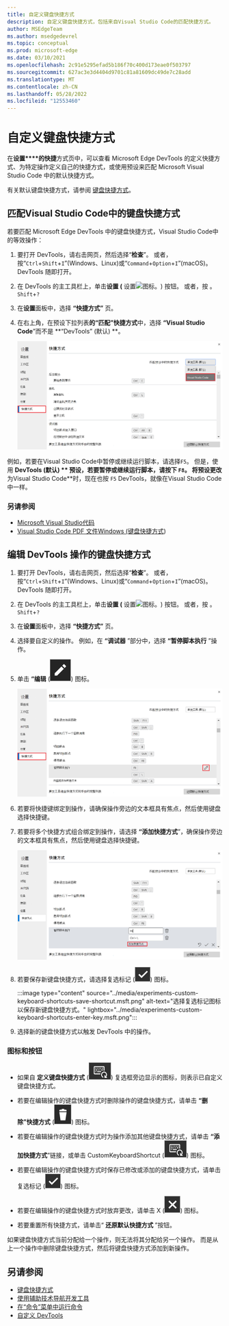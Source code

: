 ```yaml
---
title: 自定义键盘快捷方式
description: 自定义键盘快捷方式，包括来自Visual Studio Code的匹配快捷方式。
author: MSEdgeTeam
ms.author: msedgedevrel
ms.topic: conceptual
ms.prod: microsoft-edge
ms.date: 03/10/2021
ms.openlocfilehash: 2c91e5295efad5b186f70c400d173eae0f503797
ms.sourcegitcommit: 627ac3e3d4404d9701c81a81609dc49de7c28add
ms.translationtype: MT
ms.contentlocale: zh-CN
ms.lasthandoff: 05/28/2022
ms.locfileid: "12553460"
---
```

# <a name="customize-keyboard-shortcuts"></a>自定义键盘快捷方式

在**设置****的快捷**方式页中，可以查看 Microsoft Edge DevTools 的定义快捷方式、为特定操作定义自己的快捷方式，或使用预设来匹配 Microsoft Visual Studio Code 中的默认快捷方式。

有关默认键盘快捷方式，请参阅 [键盘快捷方式](../shortcuts/index.md)。


<!-- ====================================================================== -->
## <a name="match-keyboard-shortcuts-from-visual-studio-code"></a>匹配Visual Studio Code中的键盘快捷方式

若要匹配 Microsoft Edge DevTools 中的键盘快捷方式，Visual Studio Code中的等效操作：

1. 要打开 DevTools，请右击网页，然后选择“**检查**”。  或者，按“`Ctrl`+`Shift`+`I`”(Windows、Linux)或“`Command`+`Option`+`I`”(macOS)。  DevTools 随即打开。

1. 在 DevTools 的主工具栏上，单击**设置 (** 设置![图标。](../media/settings-gear-icon-light-theme.png)) 按钮。  或者，按 。`Shift`+`?`

1. 在**设置**面板中，选择 **“快捷方式”** 页。

1. 在右上角，在预设下拉列表**的“匹配”快捷方式**中，选择 **“Visual Studio Code**”而不是 **“DevTools” (默认) **。

   ![将 DevTools 中的键盘快捷方式匹配为Visual Studio Code。](../media/match-keyboard-shortcuts-visual-studio-code.msft.png)

例如，若要在Visual Studio Code中暂停或继续运行脚本，请选择`F5`。  但是，使用 **DevTools (默认) ** 预设，若要暂停或继续运行脚本，请按下 `F8`。  将预设更改**为Visual Studio Code**时，现在也按 `F5` DevTools，就像在Visual Studio Code中一样。

### <a name="see-also"></a>另请参阅

* [Microsoft Visual Studio代码](https://code.visualstudio.com)
* [Visual Studio Code PDF 文件Windows (键盘快捷方式](https://code.visualstudio.com/shortcuts/keyboard-shortcuts-windows.pdf)) 


<!-- ====================================================================== -->
## <a name="edit-the-keyboard-shortcut-for-a-devtools-action"></a>编辑 DevTools 操作的键盘快捷方式

1. 要打开 DevTools，请右击网页，然后选择“**检查**”。  或者，按“`Ctrl`+`Shift`+`I`”(Windows、Linux)或“`Command`+`Option`+`I`”(macOS)。  DevTools 随即打开。

1. 在 DevTools 的主工具栏上，单击**设置 (** 设置![图标。](../media/settings-gear-icon-light-theme.png)) 按钮。  或者，按 。`Shift`+`?`

1. 在**设置**面板中，选择 **“快捷方式”** 页。

1. 选择要自定义的操作。  例如，在 **“调试器** ”部分中，选择 **“暂停脚本执行** ”操作。

1. 单击 **“编辑** (![EditKeyboardShortcut。](../media/edit-keyboard-shortcut-icon.msft.png)) 图标。

   ![从设置中的快捷方式页中选择要自定义的操作。](../media/experiments-custom-keyboard-shortcuts-select-action.msft.png)

1. 若要将快捷键绑定到操作，请确保操作旁边的文本框具有焦点，然后使用键盘选择快捷键。

1. 若要将多个快捷方式组合绑定到操作，请选择 **“添加快捷方式**”，确保操作旁边的文本框具有焦点，然后使用键盘选择快捷键。

   ![选择要分配给操作的密钥。](../media/experiments-custom-keyboard-shortcuts-enter-key.msft.png)

1. 若要保存新键盘快捷方式，请选择复选标记 (![CheckmarkKeyboardShortcut。](../media/checkmark-keyboard-shortcut-icon.msft.png)) 图标。

   :::image type="content" source="../media/experiments-custom-keyboard-shortcuts-save-shortcut.msft.png" alt-text="选择复选标记图标以保存新键盘快捷方式。" lightbox="../media/experiments-custom-keyboard-shortcuts-enter-key.msft.png":::

1. 选择新的键盘快捷方式以触发 DevTools 中的操作。


### <a name="icons-and-buttons"></a>图标和按钮

<!-- keep in same order as screenshot: -->

*  如果自 **定义键盘快捷方式** (![CustomKeyboardShortcut。](../media/custom-keyboard-shortcut-icon.msft.png)) 复选框旁边显示的图标，则表示已自定义键盘快捷方式。

*  若要在编辑操作的键盘快捷方式时删除操作的键盘快捷方式，请单击 **“删除”快捷方式** (![DeleteKeyboardShortcut。](../media/delete-keyboard-shortcut-icon.msft.png)) 图标。

*  若要在编辑操作的键盘快捷方式时为操作添加其他键盘快捷方式，请单击 **“添加快捷方式**”链接，或单击 CustomKeyboardShortcut (![**自定义键盘快捷方式**。](../media/custom-keyboard-shortcut-icon.msft.png)) 图标。

*  若要在编辑操作的键盘快捷方式时保存已修改或添加的键盘快捷方式，请单击复选标记 (![CheckmarkKeyboardShortcut。](../media/checkmark-keyboard-shortcut-icon.msft.png)) 图标。

*  若要在编辑操作的键盘快捷方式时放弃更改，请单击 X (![XKeyboardShortcut。](../media/discard-changes-keyboard-shortcut-icon.msft.png)) 图标。

*  若要重置所有快捷方式，请单击“ **还原默认快捷方式** ”按钮。

如果键盘快捷方式当前分配给一个操作，则无法将其分配给另一个操作。  而是从上一个操作中删除键盘快捷方式，然后将键盘快捷方式添加到新操作。


<!-- ====================================================================== -->
## <a name="see-also"></a>另请参阅

* [键盘快捷方式](../shortcuts/index.md)
* [使用辅助技术导航开发工具](../accessibility/navigation.md)
* [在“命令”菜单中运行命令](../command-menu/index.md)
* [自定义 DevTools](index.md#settings)
